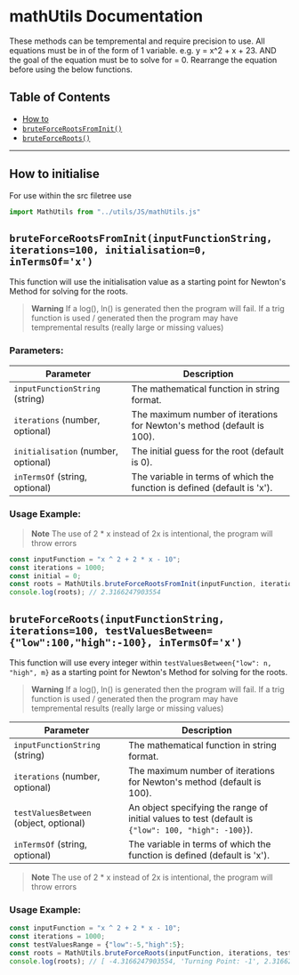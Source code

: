 # mathUtils Documentation
These methods can be tempremental and require precision to use. All equations must be in of the form of 1 variable. e.g. y = x^2 + x + 23. AND the goal of the equation must be to solve for = 0. Rearrange the equation before using the below functions.

## Table of Contents
- [How to](#how-to-initialise)
- [`bruteForceRootsFromInit()`](#bruteforcerootsfrominitinputfunctionstring-iterations100-initialisation0-intermsofx)
- [`bruteForceRoots()`](#bruteforcerootsinputfunctionstring-iterations100-testvaluesbetweenlow100high-100-intermsofx)

---

## How to initialise
For use within the src filetree use

```Javascript
import MathUtils from "../utils/JS/mathUtils.js"
```

## `bruteForceRootsFromInit(inputFunctionString, iterations=100, initialisation=0, inTermsOf='x')`

This function will use the initialisation value as a starting point for Newton's Method for solving for the roots.

> **Warning**
> If a log(), ln() is generated then the program will fail.
> If a trig function is used / generated then the program may have tempremental results (really large or missing values)

### Parameters:

| Parameter | Description |
| --- | --- |
| `inputFunctionString` (string) | The mathematical function in string format. |
| `iterations` (number, optional) | The maximum number of iterations for Newton's method (default is 100). |
| `initialisation` (number, optional) | The initial guess for the root (default is 0). |
| `inTermsOf` (string, optional) | The variable in terms of which the function is defined (default is 'x'). |

### Usage Example:

> **Note**
> The use of 2 * x instead of 2x is intentional, the program will throw errors

```Javascript
const inputFunction = "x ^ 2 + 2 * x - 10";
const iterations = 1000;
const initial = 0;
const roots = MathUtils.bruteForceRootsFromInit(inputFunction, iterations, initial);
console.log(roots); // 2.3166247903554
```

## `bruteForceRoots(inputFunctionString, iterations=100, testValuesBetween={"low":100,"high":-100}, inTermsOf='x')`

This function will use every integer within `testValuesBetween{"low": n, "high", m}` as a starting point for Newton's Method for solving for the roots.

> **Warning**
> If a log(), ln() is generated then the program will fail.
> If a trig function is used / generated then the program may have tempremental results (really large or missing values)

| Parameter | Description |
| --- | --- |
| `inputFunctionString` (string) | The mathematical function in string format. |
| `iterations` (number, optional) | The maximum number of iterations for Newton's method (default is 100). |
| `testValuesBetween` (object, optional) | An object specifying the range of initial values to test (default is `{"low": 100, "high": -100}`). |
| `inTermsOf` (string, optional) | The variable in terms of which the function is defined (default is 'x'). |

> **Note**
> The use of 2 * x instead of 2x is intentional, the program will throw errors

### Usage Example:
```Javascript
const inputFunction = "x ^ 2 + 2 * x - 10";
const iterations = 1000;
const testValuesRange = {"low":-5,"high":5};
const roots = MathUtils.bruteForceRoots(inputFunction, iterations, testValuesRange);
console.log(roots); // [ -4.3166247903554, 'Turning Point: -1', 2.3166247903554 ]
```
